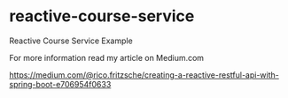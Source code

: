 # reactive-course-service
Reactive Course Service Example

For more information read my article on Medium.com

<https://medium.com/@rico.fritzsche/creating-a-reactive-restful-api-with-spring-boot-e706954f0633>

